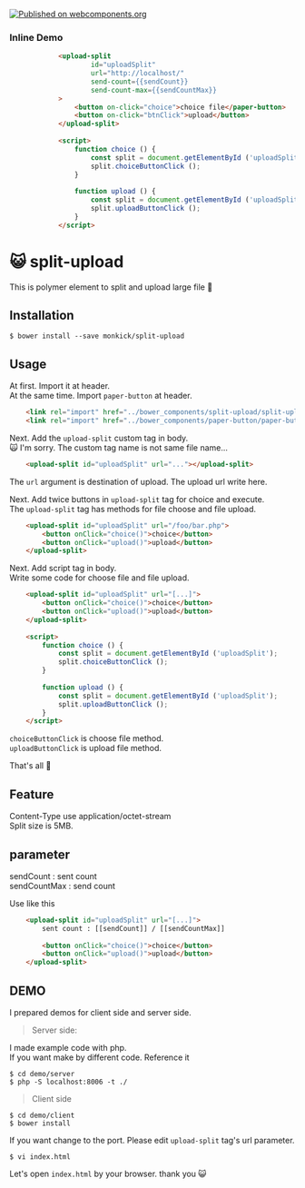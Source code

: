 [![Published on webcomponents.org](https://img.shields.io/badge/webcomponents.org-published-blue.svg)](https://www.webcomponents.org/element/owner/my-element)

### Inline Demo

<!--
```html
<custom-element-demo>
  <template>
    <link rel="import" href="./split-upload.html">
    <next-code-block></next-code-block>
  </template>
</custom-element-demo>
```
-->

```html
            <upload-split
                    id="uploadSplit"
                    url="http://localhost/"
                    send-count={{sendCount}}
                    send-count-max={{sendCountMax}}
            >
                <button on-click="choice">choice file</paper-button>
                <button on-click="btnClick">upload</button>
            </upload-split>
            
            <script>
                function choice () {
                    const split = document.getElementById ('uploadSplit');
                    split.choiceButtonClick ();
                }
            
                function upload () {
                    const split = document.getElementById ('uploadSplit');
                    split.uploadButtonClick ();
                }
            </script>
```

# :smiley_cat: split-upload
This is polymer element to split and upload large file :clap:

## Installation
```
$ bower install --save monkick/split-upload
```

## Usage

At first. Import it at header.  
At the same time. Import `paper-button` at header.  

```html
    <link rel="import" href="../bower_components/split-upload/split-upload.html">
    <link rel="import" href="../bower_components/paper-button/paper-button.html">
```

Next. Add the `upload-split` custom tag in body.  
:scream_cat: I'm sorry. The custom tag name is not same file name...  

```html
    <upload-split id="uploadSplit" url="..."></upload-split>
```

The `url` argument is destination of upload. The upload url write here.  
  
Next. Add twice buttons in `upload-split` tag for choice and execute.  
The `upload-split` tag has methods for file choose and file upload.  

```html
    <upload-split id="uploadSplit" url="/foo/bar.php">
        <button onClick="choice()">choice</button>
        <button onClick="upload()">upload</button>
    </upload-split>
```

Next. Add script tag in body.  
Write some code for choose file and file upload.  

```html
    <upload-split id="uploadSplit" url="[...]">
        <button onClick="choice()">choice</button>
        <button onClick="upload()">upload</button>
    </upload-split>
    
    <script>
        function choice () {
            const split = document.getElementById ('uploadSplit');
            split.choiceButtonClick ();
        }
    
        function upload () {
            const split = document.getElementById ('uploadSplit');
            split.uploadButtonClick ();
        }
    </script>
```
  
`choiceButtonClick` is choose file method.  
`uploadButtonClick` is upload file method.  
  
That's all :tada:

## Feature

Content-Type use application/octet-stream  
Split size is 5MB.  

## parameter
 
sendCount : sent count  
sendCountMax : send count  
  
Use like this  

```html
    <upload-split id="uploadSplit" url="[...]">
        sent count : [[sendCount]] / [[sendCountMax]]
        
        <button onClick="choice()">choice</button>
        <button onClick="upload()">upload</button>
    </upload-split>
```

## DEMO

I prepared demos for client side and server side.  

> Server side:  

I made example code with php.  
If you want make by different code. Reference it

```
$ cd demo/server
$ php -S localhost:8006 -t ./  
```

> Client side

```
$ cd demo/client
$ bower install
```

If you want change to the port. Please edit `upload-split` tag's url parameter. 

```
$ vi index.html
```  

Let's open `index.html` by your browser.
thank you :smiley_cat:
